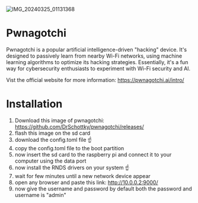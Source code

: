 ![IMG_20240325_01131368](https://github.com/Arnxb007/Pwnagotchi-on-waveshare-v4/assets/151598485/f1f1d133-2eda-4464-9ad3-833733238367)
# Pwnagotchi
Pwnagotchi is a popular artificial intelligence-driven "hacking" device.  It's designed to passively learn from nearby Wi-Fi networks, using machine learning algorithms to optimize its hacking strategies. Essentially, it's a fun way for cybersecurity enthusiasts to experiment with Wi-Fi security and AI.

Vist the official website for more information: https://pwnagotchi.ai/intro/

# Installation
1. Download this image of pwnagotchi: https://github.com/DrSchottky/pwnagotchi/releases/
2. flash this image on the sd card
3. download the config.toml file ☝️
4. copy the config.toml file to the boot partition 
5. now insert the sd card to the raspberry pi and connect it to your computer using the data port
6. now install the RNDS drivers on your system ☝️
7. wait for few minutes until a new network device appear
8. open any browser and paste this link: http://10.0.0.2:9000/
9. now give the username and password by default both the password and username is "admin"
